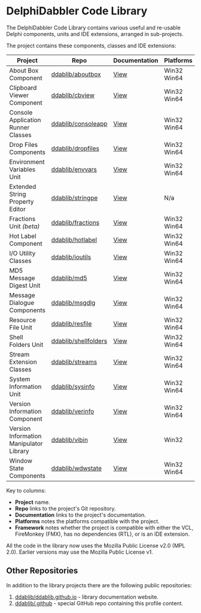 # DelphiDabbler Code Library

The DelphiDabbler Code Library contains various useful and re-usable Delphi components, units and IDE extensions, arranged in sub-projects.

The project contains these components, classes and IDE extensions:

| Project | Repo | Documentation | Platforms | Framework |
| ------- | ---- | ------------- | --------- | --------- |
| About Box Component | [ddablib/aboutbox](https://github.com/ddablib/aboutbox) | [View](https://lib-docs.delphidabbler.com/AboutBox/) | Win32<br>Win64 | VCL |
| Clipboard Viewer Component | [ddablib/cbview](https://github.com/ddablib/cbview) | [View](https://lib-docs.delphidabbler.com/CBView/) | Win32<br>Win64 | VCL |
| Console Application Runner Classes | [ddablib/consoleapp](https://github.com/ddablib/consoleapp) | [View](https://lib-docs.delphidabbler.com/ConsoleApp/) | Win32<br>Win64 | RTL |
| Drop Files Components | [ddablib/dropfiles](https://github.com/ddablib/dropfiles) | [View](https://lib-docs.delphidabbler.com/DropFiles/) | Win32<br>Win64 | VCL |
| Environment Variables Unit | [ddablib/envvars](https://github.com/ddablib/envvars) | [View](https://lib-docs.delphidabbler.com/EnvVars) | Win32<br>Win64 | VCL & FMX |
| Extended String Property Editor | [ddablib/stringpe](https://github.com/ddablib/stringpe) | [View](https://lib-docs.delphidabbler.com/StringPE/) | N/a | IDE |
| Fractions Unit *(beta)* | [ddablib/fractions](https://github.com/ddablib/fractions) | [View](https://lib-docs.delphidabbler.com/Fractions/) | Win32<br>Win64 | RTL |
| Hot Label Component | [ddablib/hotlabel](https://github.com/ddablib/hotlabel) | [View](https://lib-docs.delphidabbler.com/HotLabel/) | Win32<br>Win64 | VCL |
| I/O Utility Classes | [ddablib/ioutils](https://github.com/ddablib/ioutils) | [View](https://lib-docs.delphidabbler.com/IOUtils/) | Win32<br>Win64 | RTL |
| MD5 Message Digest Unit | [ddablib/md5](https://github.com/ddablib/md5) | [View](https://lib-docs.delphidabbler.com/MD5/) | Win32<br>Win64 | RTL |
| Message Dialogue Components | [ddablib/msgdlg](https://github.com/ddablib/msgdlg) | [View](https://lib-docs.delphidabbler.com/MsgDlg/) | Win32<br>Win64 | VCL |
| Resource File Unit | [ddablib/resfile](https://github.com/ddablib/resfile) | [View](https://lib-docs.delphidabbler.com/ResFile/) | Win32<br>Win64 | RTL |
| Shell Folders Unit | [ddablib/shellfolders](https://github.com/ddablib/shellfolders) | [View](https://lib-docs.delphidabbler.com/ShellFolders/) | Win32<br>Win64 | VCL |
| Stream Extension Classes | [ddablib/streams](https://github.com/ddablib/streams) | [View](https://lib-docs.delphidabbler.com/Streams/) | Win32<br>Win64 | RTL |
| System Information Unit | [ddablib/sysinfo](https://github.com/ddablib/sysinfo) | [View](https://lib-docs.delphidabbler.com/SysInfo/) | Win32<br>Win64 | RTL |
| Version Information Component | [ddablib/verinfo](https://github.com/ddablib/verinfo) | [View](https://lib-docs.delphidabbler.com/VerInfo) | Win32<br>Win64 | VCL & FMX |
| Version Information Manipulator Library | [ddablib/vibin](https://github.com/ddablib/vibin) | [View](https://lib-docs.delphidabbler.com/VIBin/) | Win32 | VCL & FMX |
| Window State Components | [ddablib/wdwstate](https://github.com/ddablib/wdwstate) | [View](https://lib-docs.delphidabbler.com/WdwState) | Win32<br>Win64 | VCL |

Key to columns:

* **Project** name.
* **Repo** links to the project's Git repository.
* **Documentation** links to the project's documentation.
* **Platforms** notes the platforms compatible with the project.
* **Framework** notes whether the project is compatible with either the VCL, FireMonkey (FMX), has no dependencies (RTL), or is an IDE extension.

All the code in the library now uses the Mozilla Public License v2.0 (MPL 2.0). Earlier versions may use the Mozilla Public License v1.

## Other Repositories

In addition to the library projects there are the following public repositories:

1. [ddablib/ddablib.github.io](https://github.com/ddablib/ddablib.github.io) - library documentation website.
2. [ddablib/.github](https://github.com/ddablib/.github) - special GitHub repo containing this profile content. 

